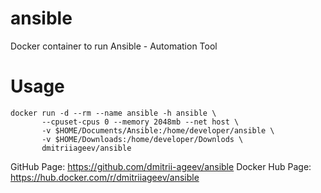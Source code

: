 # ansible
Docker container to run Ansible - Automation Tool

# Usage
```
docker run -d --rm --name ansible -h ansible \
       --cpuset-cpus 0 --memory 2048mb --net host \
       -v $HOME/Documents/Ansible:/home/developer/ansible \
       -v $HOME/Downloads:/home/developer/Downlods \
       dmitriiageev/ansible

```

GitHub Page: https://github.com/dmitrii-ageev/ansible
Docker Hub Page: https://hub.docker.com/r/dmitriiageev/ansible
